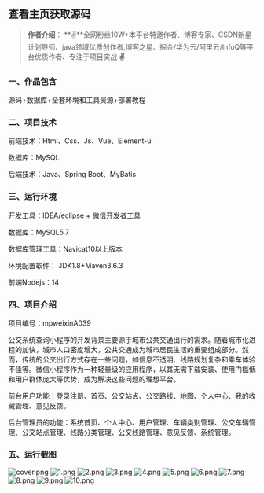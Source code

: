 

 
## 查看主页获取源码

> **作者介绍**： **✌**全网粉丝10W+本平台特邀作者、博客专家、CSDN新星计划导师、java领域优质创作者,博客之星、掘金/华为云/阿里云/InfoQ等平台优质作者、专注于项目实战 **✌**

  

### 一、作品包含

源码+数据库+全套环境和工具资源+部署教程

### 二、项目技术

前端技术：Html、Css、Js、Vue、Element-ui

数据库：MySQL

后端技术：Java、Spring Boot、MyBatis

  

### 三、运行环境

开发工具：IDEA/eclipse + 微信开发者工具

数据库：MySQL5.7

数据库管理工具：Navicat10以上版本

环境配置软件： JDK1.8+Maven3.6.3

前端Nodejs：14


### 四、项目介绍
项目编号：mpweixinA039

公交系统查询小程序的开发背景主要源于城市公共交通出行的需求。随着城市化进程的加快，城市人口密度增大，公共交通成为城市居民生活的重要组成部分。然而，传统的公交出行方式存在一些问题，如信息不透明、线路规划复杂和乘车体验不佳等。微信小程序作为一种轻量级的应用程序，以其无需下载安装、使用门槛低和用户群体庞大等优势，成为解决这些问题的理想平台。

前台用户功能：登录注册、首页、公交站点、公交路线、地图、个人中心、我的收藏管理、意见反馈。

后台管理员的功能：系统首页、个人中心、用户管理、车辆类别管理、公交车辆管理、公交站点管理、线路分类管理、公交线路管理、意见反馈、系统管理。

### 五、运行截图

![cover.png](./cover.png)
![1.png](./1.png)
![2.png](./2.png)
![3.png](./3.png)
![4.png](./4.png)
![5.png](./5.png)
![6.png](./6.png)
![7.png](./7.png)
![8.png](./8.png)
![9.png](./9.png)
![10.png](./10.png)




  


